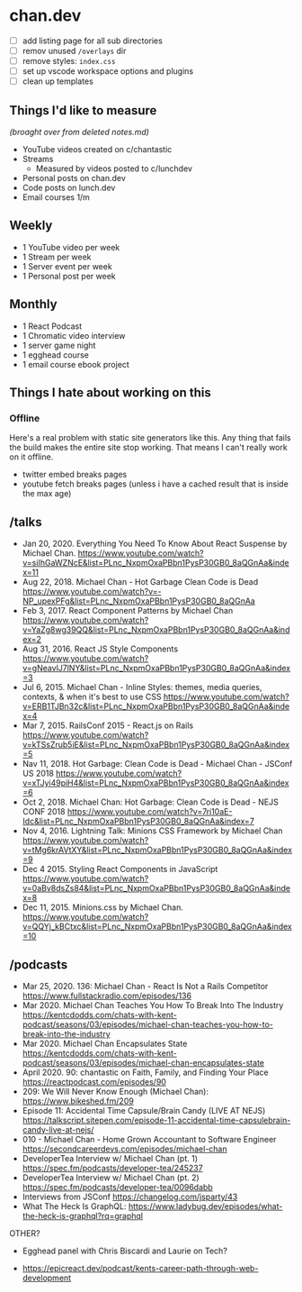 # chan.dev

- [ ] add listing page for all sub directories
- [ ] remov unused `/overlays` dir
- [ ] remove styles: `index.css`
- [ ] set up vscode workspace options and plugins
- [ ] clean up templates

## Things I'd like to measure
*(broaght over from deleted notes.md)*

- YouTube videos created on c/chantastic
- Streams
    - Measured by videos posted to c/lunchdev
- Personal posts on chan.dev
- Code posts on lunch.dev
- Email courses 1/m

## Weekly
- 1 YouTube video per week
- 1 Stream per week
- 1 Server event per week
- 1 Personal post per week

## Monthly
- 1 React Podcast
- 1 Chromatic video interview
- 1 server game night
- 1 egghead course
- 1 email course ebook project


## Things I hate about working on this
### Offline

Here's a real problem with static site generators like this. Any thing that fails the build makes the entire site stop working. That means I can't really work on it offline.

- twitter embed breaks pages
- youtube fetch breaks pages (unless i have a cached result that is inside the max age)

## /talks
* Jan 20, 2020. Everything You Need To Know About React Suspense by Michael Chan. https://www.youtube.com/watch?v=siIhGaWZNcE&list=PLnc_NxpmOxaPBbn1PysP30GB0_8aQGnAa&index=11
* Aug 22, 2018. Michael Chan - Hot Garbage Clean Code is Dead https://www.youtube.com/watch?v=-NP_upexPFg&list=PLnc_NxpmOxaPBbn1PysP30GB0_8aQGnAa
* Feb 3, 2017. React Component Patterns by Michael Chan https://www.youtube.com/watch?v=YaZg8wg39QQ&list=PLnc_NxpmOxaPBbn1PysP30GB0_8aQGnAa&index=2
* Aug 31, 2016. React JS Style Components https://www.youtube.com/watch?v=gNeavlJ7lNY&list=PLnc_NxpmOxaPBbn1PysP30GB0_8aQGnAa&index=3
* Jul 6, 2015. Michael Chan - Inline Styles: themes, media queries, contexts, & when it's best to use CSS https://www.youtube.com/watch?v=ERB1TJBn32c&list=PLnc_NxpmOxaPBbn1PysP30GB0_8aQGnAa&index=4
* Mar 7, 2015. RailsConf 2015 - React.js on Rails https://www.youtube.com/watch?v=kTSsZrub5iE&list=PLnc_NxpmOxaPBbn1PysP30GB0_8aQGnAa&index=5
* Nav 11, 2018. Hot Garbage: Clean Code is Dead - Michael Chan - JSConf US 2018 https://www.youtube.com/watch?v=xTJyi49piH4&list=PLnc_NxpmOxaPBbn1PysP30GB0_8aQGnAa&index=6
* Oct 2, 2018. Michael Chan: Hot Garbage: Clean Code is Dead - NEJS CONF 2018 https://www.youtube.com/watch?v=7ri10aE-Idc&list=PLnc_NxpmOxaPBbn1PysP30GB0_8aQGnAa&index=7
* Nov 4, 2016. Lightning Talk: Minions CSS Framework by Michael Chan https://www.youtube.com/watch?v=tMg6krAVtXY&list=PLnc_NxpmOxaPBbn1PysP30GB0_8aQGnAa&index=9
* Dec 4 2015. Styling React Components in JavaScript https://www.youtube.com/watch?v=0aBv8dsZs84&list=PLnc_NxpmOxaPBbn1PysP30GB0_8aQGnAa&index=8
* Dec 11, 2015. Minions.css by Michael Chan. https://www.youtube.com/watch?v=QQYj_kBCtxc&list=PLnc_NxpmOxaPBbn1PysP30GB0_8aQGnAa&index=10

## /podcasts
* Mar 25, 2020. 136: Michael Chan - React Is Not a Rails Competitor https://www.fullstackradio.com/episodes/136
* Mar 2020. Michael Chan Teaches You How To Break Into The Industry https://kentcdodds.com/chats-with-kent-podcast/seasons/03/episodes/michael-chan-teaches-you-how-to-break-into-the-industry
* Mar 2020. Michael Chan Encapsulates State https://kentcdodds.com/chats-with-kent-podcast/seasons/03/episodes/michael-chan-encapsulates-state
* April 2020. 90: chantastic on Faith, Family, and Finding Your Place https://reactpodcast.com/episodes/90
* 209: We Will Never Know Enough (Michael Chan): https://www.bikeshed.fm/209
* Episode 11: Accidental Time Capsule/Brain Candy (LIVE AT NEJS) https://talkscript.sitepen.com/episode-11-accidental-time-capsulebrain-candy-live-at-nejs/
* 010 - Michael Chan - Home Grown Accountant to Software Engineer https://secondcareerdevs.com/episodes/michael-chan
* DeveloperTea Interview w/ Michael Chan (pt. 1) https://spec.fm/podcasts/developer-tea/245237
* DeveloperTea Interview w/ Michael Chan (pt. 2) https://spec.fm/podcasts/developer-tea/0096dabb
* Interviews from JSConf https://changelog.com/jsparty/43
* What The Heck Is GraphQL: https://www.ladybug.dev/episodes/what-the-heck-is-graphql?rq=graphql

OTHER?
* Egghead panel with Chris Biscardi and Laurie on Tech?


* https://epicreact.dev/podcast/kents-career-path-through-web-development
